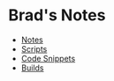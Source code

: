 # Brad's Notes

- [Notes](notes/)
- [Scripts](scripts/)
- [Code Snippets](snippets/)
- [Builds](builds/)
